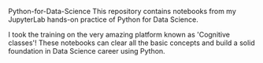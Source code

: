 Python-for-Data-Science
This repository contains notebooks from my JupyterLab hands-on practice of Python for Data Science.

I took the training on the very amazing platform known as 'Cognitive classes'!
These notebooks can clear all the basic concepts and build a solid foundation in Data Science career using Python.
